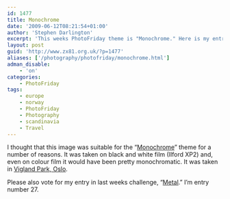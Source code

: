 ```yaml
---
id: 1477
title: Monochrome
date: '2009-06-12T08:21:54+01:00'
author: 'Stephen Darlington'
excerpt: 'This weeks PhotoFriday theme is "Monochrome." Here is my entry.'
layout: post
guid: 'http://www.zx81.org.uk/?p=1477'
aliases: ['/photography/photofriday/monochrome.html']
adman_disable:
    - 'on'
categories:
    - PhotoFriday
tags:
    - europe
    - norway
    - PhotoFriday
    - Photography
    - scandinavia
    - Travel
---
```


I thought that this image was suitable for the “[Monochrome](http://www.photofriday.com/archives/challenge/000884.php)” theme for a number of reasons. It was taken on black and white film (Ilford XP2) and, even on colour film it would have been pretty monochromatic. It was taken in [Vigland Park, Oslo](/travel/norway.html).

Please also vote for my entry in last weeks challenge, “[Metal](http://www.photofriday.com/linkviewer.php?id=881).” I’m entry number 27.